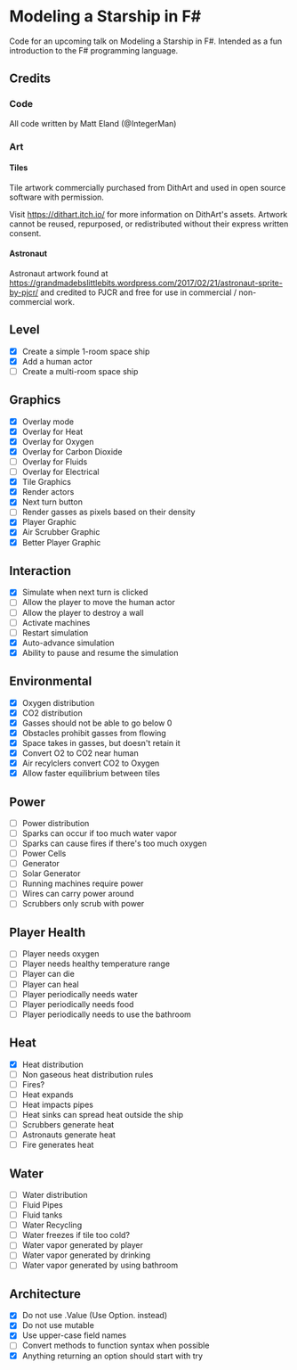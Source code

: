 # Modeling a Starship in F#
Code for an upcoming talk on Modeling a Starship in F#. Intended as a fun introduction to the F# programming language.

## Credits

### Code
All code written by Matt Eland (@IntegerMan)

### Art

#### Tiles

Tile artwork commercially purchased from DithArt and used in open source software with permission.

Visit https://dithart.itch.io/ for more information on DithArt's assets. Artwork cannot be reused, repurposed, or redistributed without their express written consent.

#### Astronaut

Astronaut artwork found at https://grandmadebslittlebits.wordpress.com/2017/02/21/astronaut-sprite-by-pjcr/ and credited to PJCR and free for use in commercial / non-commercial work.

## Level

- [x] Create a simple 1-room space ship
- [x] Add a human actor
- [ ] Create a multi-room space ship

## Graphics

- [x] Overlay mode
- [x] Overlay for Heat
- [x] Overlay for Oxygen
- [x] Overlay for Carbon Dioxide
- [ ] Overlay for Fluids
- [ ] Overlay for Electrical
- [x] Tile Graphics
- [x] Render actors
- [x] Next turn button
- [ ] Render gasses as pixels based on their density
- [x] Player Graphic
- [x] Air Scrubber Graphic
- [x] Better Player Graphic

## Interaction

- [x] Simulate when next turn is clicked
- [ ] Allow the player to move the human actor
- [ ] Allow the player to destroy a wall
- [ ] Activate machines
- [ ] Restart simulation
- [x] Auto-advance simulation
- [x] Ability to pause and resume the simulation

## Environmental

- [x] Oxygen distribution
- [x] CO2 distribution
- [x] Gasses should not be able to go below 0
- [x] Obstacles prohibit gasses from flowing
- [x] Space takes in gasses, but doesn't retain it
- [x] Convert O2 to CO2 near human
- [x] Air recylclers convert CO2 to Oxygen
- [x] Allow faster equilibrium between tiles

## Power

- [ ] Power distribution
- [ ] Sparks can occur if too much water vapor
- [ ] Sparks can cause fires if there's too much oxygen
- [ ] Power Cells
- [ ] Generator
- [ ] Solar Generator
- [ ] Running machines require power
- [ ] Wires can carry power around
- [ ] Scrubbers only scrub with power

## Player Health

- [ ] Player needs oxygen
- [ ] Player needs healthy temperature range
- [ ] Player can die
- [ ] Player can heal
- [ ] Player periodically needs water
- [ ] Player periodically needs food
- [ ] Player periodically needs to use the bathroom

## Heat

- [x] Heat distribution
- [ ] Non gaseous heat distribution rules
- [ ] Fires?
- [ ] Heat expands
- [ ] Heat impacts pipes
- [ ] Heat sinks can spread heat outside the ship
- [ ] Scrubbers generate heat
- [ ] Astronauts generate heat
- [ ] Fire generates heat

## Water

- [ ] Water distribution
- [ ] Fluid Pipes
- [ ] Fluid tanks
- [ ] Water Recycling
- [ ] Water freezes if tile too cold?
- [ ] Water vapor generated by player
- [ ] Water vapor generated by drinking
- [ ] Water vapor generated by using bathroom

## Architecture

- [x] Do not use .Value (Use Option. instead)
- [x] Do not use mutable
- [x] Use upper-case field names
- [ ] Convert methods to function syntax when possible
- [x] Anything returning an option should start with try